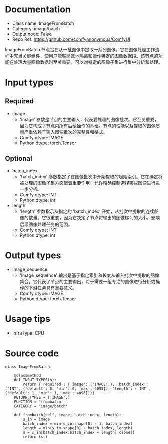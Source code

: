 # Documentation
- Class name: ImageFromBatch
- Category: image/batch
- Output node: False
- Repo Ref: https://github.com/comfyanonymous/ComfyUI

ImageFromBatch 节点旨在从一批图像中提取一系列图像。它在图像处理工作流程中充当关键组件，使用户能够高效地隔离和操作特定的图像数据段。该节点的功能在处理大量图像数据时至关重要，可以对特定的图像子集进行集中分析和处理。

# Input types
## Required
- image
    - 'image' 参数是节点的主要输入，代表要处理的图像批次。它至关重要，因为它构成了节点内所有后续操作的基础。节点的性能以及提取的图像质量严重依赖于输入图像批次的完整性和格式。
    - Comfy dtype: IMAGE
    - Python dtype: torch.Tensor
## Optional
- batch_index
    - 'batch_index' 参数指定了在图像批次中开始提取的起始索引。它在确定将被处理的图像子集方面起着重要作用，允许精确控制选择哪些图像进行进一步分析。
    - Comfy dtype: INT
    - Python dtype: int
- length
    - 'length' 参数指示从指定的 'batch_index' 开始，从批次中提取的连续图像的数量。它很重要，因为它决定了节点将输出的图像序列的大小，影响后续图像处理任务的范围。
    - Comfy dtype: INT
    - Python dtype: int

# Output types
- image_sequence
    - 'image_sequence' 输出是基于指定索引和长度从输入批次中提取的图像集合。它代表了节点的主要输出，对于需要一组专注的图像进行分析或操作的下游任务具有重要意义。
    - Comfy dtype: IMAGE
    - Python dtype: torch.Tensor

# Usage tips
- Infra type: CPU

# Source code
```
class ImageFromBatch:

    @classmethod
    def INPUT_TYPES(s):
        return {'required': {'image': ('IMAGE',), 'batch_index': ('INT', {'default': 0, 'min': 0, 'max': 4095}), 'length': ('INT', {'default': 1, 'min': 1, 'max': 4096})}}
    RETURN_TYPES = ('IMAGE',)
    FUNCTION = 'frombatch'
    CATEGORY = 'image/batch'

    def frombatch(self, image, batch_index, length):
        s_in = image
        batch_index = min(s_in.shape[0] - 1, batch_index)
        length = min(s_in.shape[0] - batch_index, length)
        s = s_in[batch_index:batch_index + length].clone()
        return (s,)
```